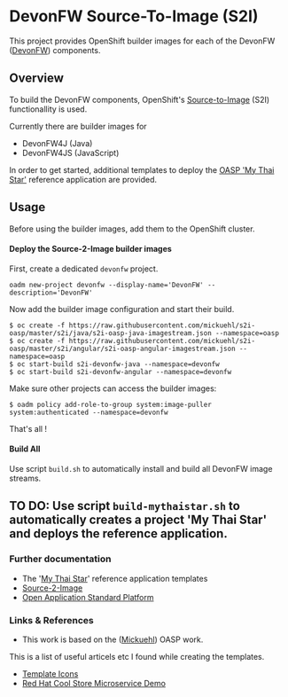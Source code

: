# DevonFW Source-To-Image (S2I)

This project provides OpenShift builder images for each of the DevonFW ([DevonFW](https://github.com/devonfw)) components.


## Overview

To build the DevonFW components, OpenShift's [Source-to-Image](https://github.com/openshift/source-to-image) (S2I) functionallity is used. 

Currently there are builder images for

* DevonFW4J (Java)
* DevonFW4JS (JavaScript)

In order to get started, additional templates to deploy the [OASP 'My Thai Star'](https://github.com/oasp/my-thai-star) reference application are provided.


## Usage

Before using the builder images, add them to the OpenShift cluster.

#### Deploy the Source-2-Image builder images

First, create a dedicated `devonfw` project.

    oadm new-project devonfw --display-name='DevonFW' --description='DevonFW'

Now add the builder image configuration and start their build.

    $ oc create -f https://raw.githubusercontent.com/mickuehl/s2i-oasp/master/s2i/java/s2i-oasp-java-imagestream.json --namespace=oasp
    $ oc create -f https://raw.githubusercontent.com/mickuehl/s2i-oasp/master/s2i/angular/s2i-oasp-angular-imagestream.json --namespace=oasp
    $ oc start-build s2i-devonfw-java --namespace=devonfw
    $ oc start-build s2i-devonfw-angular --namespace=devonfw
    
Make sure other projects can access the builder images:

    $ oadm policy add-role-to-group system:image-puller system:authenticated --namespace=devonfw

That's all !

#### Build All

Use script `build.sh` to automatically install and build all DevonFW image streams.

## TO DO: Use script `build-mythaistar.sh` to automatically creates a project 'My Thai Star' and deploys the reference application.

### Further documentation

* The '[My Thai Star](templates/mythaistar)' reference application templates
* [Source-2-Image](https://github.com/openshift/source-to-image)
* [Open Application Standard Platform](https://github.com/oasp)

### Links & References
 
* This work is based on the ([Mickuehl](https://github.com/mickuehl/s2i-oasp)) OASP work.

This is a list of useful articels etc I found while creating the templates.

* [Template Icons](https://github.com/openshift/openshift-docs/issues/1329)
* [Red Hat Cool Store Microservice Demo](https://github.com/jbossdemocentral/coolstore-microservice)